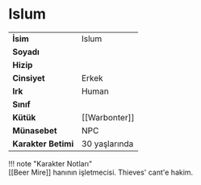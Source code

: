 # Islum   
  
<div class="grid" markdown>  
  
|  |  |  
|---|---|  
| **İsim** | Islum |  
| **Soyadı** |  |  
| **Hizip** |  |  
| **Cinsiyet** | Erkek |  
| **Irk** | Human |  
| **Sınıf** |  |  
| **Kütük** | [[Warbonter]] |  
| **Münasebet** | NPC |  
| **Karakter Betimi** | 30 yaşlarında |  
  
  
!!! note "Karakter Notları"  
	[[Beer Mire]] hanının işletmecisi. Thieves' cant'e hakim.  
  
  
</div>